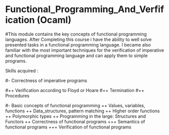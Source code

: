 # Functional_Programming_And_Verfification (Ocaml)

#This module contains the key concepts of functional programming languages. After Completing this course i have the ability to well solve presented tasks in a functional programming language. I became also familiar with the most important techniques for the verification of imperative and functional programming language and can apply them to simple programs.

Skills acquired :

#- Correctness of imperative programs

#++ Verification according to Floyd or Hoare
#++ Termination
#++ Procedures
  
#- Basic concepts of functional programming
++ Values, variables, functions
++ Data_structures, pattern matching
++ Higher order functions
++ Polymorphic types
++ Programming in the large: Structures and Functors
++ Correctness of functional programs
+++ Semantics of functional programs
+++ Verification of functional programs
